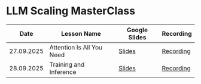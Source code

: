 # LLM Scaling MasterClass

|Date | Lesson Name | Google Slides | Recording 
| --- | --- | --- | --- |
| 27.09.2025 | Attention Is All You Need | [Slides](https://docs.google.com/presentation/d/1yw39qiRaauI3T5NH-Pe8E7jc_J1DEX5NfEm_OwMlNkk/edit?usp=sharing) | [Recording]()
| 28.09.2025 | Training and Inference | [Slides]() | [Recording]()
